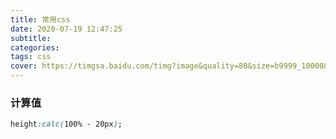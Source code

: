 ```yaml
---
title: 常用css
date: 2020-07-19 12:47:25
subtitle:
categories:
tags: css
cover: https://timgsa.baidu.com/timg?image&quality=80&size=b9999_10000&sec=1595490289394&di=41c820cf04466f265ca2a2fc322d055b&imgtype=0&src=http%3A%2F%2Fb-ssl.duitang.com%2Fuploads%2Fitem%2F201704%2F23%2F20170423162243_nEvrN.thumb.700_0.jpeg
---
```

### 计算值
```css
height:calc(100% - 20px);
```